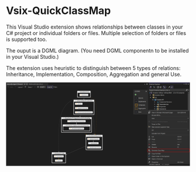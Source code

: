 # Vsix-QuickClassMap

This Visual Studio extension shows relationships between classes in your C# project or individual folders or files. Multiple selection of folders or files is supported too.

The ouput is a DGML diagram. (You need DGML componentn to be installed in your Visual Studio.)

The extension uses heuristic to distinguish between 5 types of relations: Inheritance, Implementation, Composition, Aggregation and general Use.

![Screenshot](docs/screenshot1.png)
